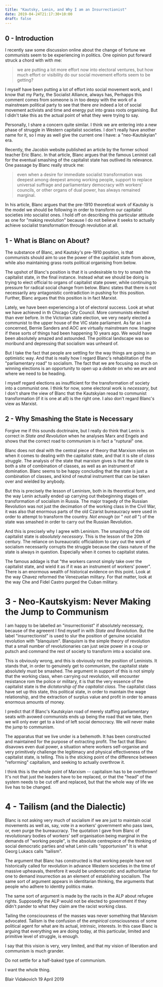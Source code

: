 ```yaml
---
title: "Kautsky, Lenin, and Why I am an Insurrectionist"
date: 2019-04-24T21:17:30+10:00
draft: false
---
```


## 0 - Introduction

I recently saw some discussion online about the change of fortune we communists seem to be experiencing in politics. One opinion put forward struck a chord with with me:

>we are putting a lot more effort now into electoral ventures, but how much effort or visibility do our social movement efforts seem to be getting?

I myself have been putting a lot of effort into social movement work, and I know that my Party, the Socialist Alliance, always has, Perhapps this comment comes from someone is in too deepy with the work of a mainstream political party to see that there _are_ indeed a lot of social movement activists and time and energy put into grass roots organising. But I didn't take this as the actual point of what they were trying to say.

Personally, I share a concern quite similar. I think we are entering into a new phase of struggle in Western capitalist societies. I don't really have another name for it, so I may as well give the current one I have: a "neo-Kautskyian" era. 

Recently, the Jacobin website published an article by the former school teacher Eric Blanc. In that article, Blanc argues that the famous Leninist call for the eventual smashing of the capitalist state has outlived its relevance. One passage by Blanc really struck me:

>even when a desire for immediate socialist transformation was deepest among deepest among working people, support to replace universal suffrage and parliamentary democracy with workers' councils, or other organs of dual power, has always remained marginal.

In his article, Blanc argues that the pre-1910 theoretical work of Kautsky is the model we should be following in order to transform our capitalist societies into socialist ones. I hold off on describing this particular attitude as one for "making revolution" because I do not believe it seeks to actually achieve socialist transformation through revolution at all.

## 1 - What is Blanc on About?

The substance of Blanc, and Kautsky's pre-1910 position, is that communists should aim to use the power of the capitalist state from above, while also maintaining grass roots political organising from below.

The upshot of Blanc's position is that it is undesirable to try to smash the capitalist state, in the final instance. Instead what we should be doing is trying to elect official to organs of capitalist state power, while continuing to pressure for radical social change from below. Blanc states that there is not necessarily any antagonistic contradiction in pushing for this position. Further, Blanc argues that this position is in fact Marxist.

Lately, we have been experiencing a lot of electoral success. Look at what we have achieved in th Chicago City Council. More communists elected than ever before. In the Victorian state election, we very nearly elected a communist to the upper house of the VIC state parliament. As far as I am concerned, Bernie Sanders and AOC are virtually mainstream now. Imagine if these sorts of things had been happening 10 years ago. We would have been absolutely amazed and astounded. The political landscape was so moribund and depressing that socialism was unheard of.

But I take the fact that people are settling for the way things are going in an optimistic way. And that is really how I regard Blanc's rehabilitation of the "parliamentary road" to socialism. The fact that we are focusing so much on winning elections is an opportunity to open up a _debate_ on who we are and where we need to be heading.

I myself regard elections as insufficient for the transformation of society into a communist one. I think for now, some electoral work is _necessary_, but I don't share the view of Blanc that the Kautskyian reoad to communist transformation (if it is one at all) is the right one. I also don't regard Blanc's view as Marxist.

## 2 - Why Smashing the State is Necessary

Forgive me if this sounds doctrinaire, but I really do think that Lenin is correct in _State and Revolution_ when he analyses Marx and Engels and shows that the correct road to communism is in fact a "ruptural" one.

Blanc does not deal with the central piece of theory that Marxism relies on when it comes to dealing with the capitalist state, and that it is site of _class struggle_. The analysis of the state that marxism gives is that the state is both a site of combination of classes, as well as an instrument of domination. Blanc seems to be happy concluding that the state is just a combination of classes, and kind of neutral instrument that can be taken over and wielded by anybody.

But this is precisely the lesson of Leninism, both in its theoretical form, and the way Lenin actually ended up carrying out thebeginning stages of transformation of socialism in Russia. The major tragedy of the Russian Revolution was not just the decimation of the working class in the Civil War, it was also that enormous parts of the old Czarist bureaucracy were used in order to attempt to transform the country. _Not enough_ (or " _not all_ ") of the state was smashed in order to carry out the Russian Revolution.

And this is precisely why I agree with Leninism. The smashing of the old capitalist state is _absolutely necessary_. This is the lesson of the 20th century. The reliance on bureaucratic officialdom to cary out the work of socialism necessarily corrupts the struggle because the class nature of the state is always in question. Especially when it comes to capitalist states.

The famous addage is that "the workers cannot simply take over the capitalist state, and wield it as if it was an instrument of workers' power". There is an enormous wealth of historical evidence on this point. Look at the way Chavez reformed the Venezuelan military. For that matter, look at the way Che and Fidel Castro purged the Cuban military.

# 3 - Neo-Kautskyism: Never Making the Jump to Communism

I am happy to be labelled an "insurrectionist" if absolutely necessary, because of the agreeent I find myself in with _State and Revolution_. But the label "insurrectionist" is used to slur the position of genuine socialist revolution with "blanquism". Blanquism is the simple theory of revolution that a small number of revolutionaries can just seize power in a coup or putsch and command the rest of society to transform into a socialist one.

This is obviously wrong, and this is obviously not the position of Leninists. It stands that, in order to genuinely get to communism, the capitalist state absolutely must be smashed. The argument in support of this is not simply that the working class, when carrying out revolution, will encounter resistance rom the police or military, it is that the very essence of the capitalist state is the _dictatorship of the capitalist class_. The capitalist class have set up this state, this political state, in order to maintain the wage relationship, and the extraction of surplus value and profit in order to amass enormous amounts of money.

I predict that if Blanc's Kautskyian road of merely staffing parliamentary seats with avowed communists ends up being the road that we take, then we will only ever get to a kind of left social democracy. We will never make the jump to communism.

The apparatus that we live under is a behemoth. It has been constructed and maintained for the purpose of extracting profit. The fact that Blanc disavows even dual power, a situation where workers self-organise and very primitively challenge the legitimacy and physical effectiveness of the capitalist state, is telling. This is the sticking point of the difference between "reforming" capitalism, and seeking to actually overthrow it.

I think this is the whole point of Marxism -- capitalism has to be overthrown! It's not that just the leaders have to be replaced, or that the "head" of the system needs to be cut off and replaced, but that the whole way of life we live has to be changed.

# 4 - Tailism (and the Dialectic)

Blanc is not asking very much of socialism if we are just to maintain ocial movements as well as, say, vote in a workers' government who pass laws, or, even purge the bureaucracy. The quotation I gave from Blanc of revolutionary bodies of workers' self organisation being marginal in the demands of "working people", is the absolute centrepiece of the thinking of social democratic parties and what Lenin calls "opportunism" It is what Georg Lukacs calls "tailism".

The argument that Blanc has constructed is that working people have not historically called for revolution in advance Western societies in the time of massive upheavals, therefore it would be undemocratic and authoritarian for one to demand insurrection as an element of establishing socialism. The same sort of argument appears in identitarian thinking, the arguments that people who adhere to identity politics make.

The same sort of argument is made by the racits in the ALP about refugee rights. Supposedly the ALP would not be elected to government if they didn't pander to what they claim are the racist working class.

Tailing the consciousness of the masses was never something that Marxism advocated. Tailism is the confusion of the _empirical_ consciousness of some political agent for what are its actual, intrinsic, interests. In this case Blanc is arguing that everything we are doing today, at this particular, limited and primitive level of struggle, is enough.

I say that this vision is very, very limited, and that my vision of liberation and communism is much grander.

Do not settle for a half-baked type of communism.

I want the whole thing.

Blair Vidakovich
19 April 2019
